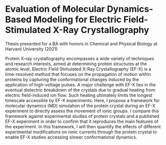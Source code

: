 # Evaluation of Molecular Dynamics-Based Modeling for Electric Field-Stimulated X-Ray Crystallography

Thesis presented for a BA with honors in Chemical and Physical Biology at Harvard University (2021)

Protein X-ray crystallography encompasses a wide variety of techniques and research
interests, aimed at determining protein structures at the atomic level. Electric Field
Stimulated X-Ray Crystallography (EF-X) is a time-resolved method that focuses on the
propagation of motion within proteins by capturing the conformational changes induced
by the application of high-voltage pulses. A major challenge with EF-X lies in the eventual
dielectric breakdown of the crystals due to gradual heating from electric field-induced ion
flow. Such heating ultimately limits the longest timescale accessible by EF-X experiments.
Here, I propose a framework for molecular dynamics (MD) simulation of the protein
crystal during an EF-X experiment to directly assess the movement of ionic groups. I
compare this framework against experimental studies of protein crystals and a published
EF-X experiment in order to confirm that it reproduces the main features of the
experiment. In this framework, I will then quantify the effects of different experimental
modifications on ionic currents through the protein crystal to enable EF-X studies
accessing slower conformational dynamics.

